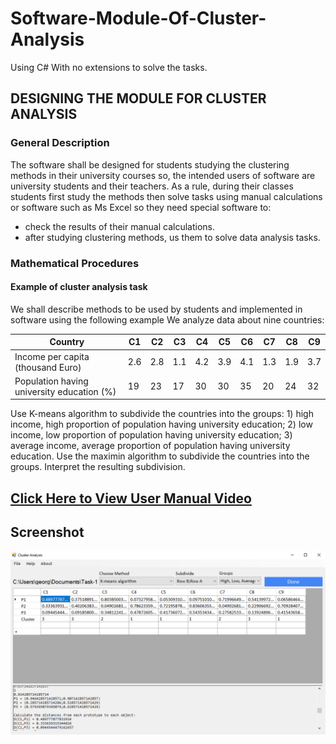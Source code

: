 # Software-Module-Of-Cluster-Analysis
Using C# With no extensions to solve the tasks.
## DESIGNING THE MODULE FOR CLUSTER ANALYSIS
### General Description
The software shall be designed for students studying the clustering methods in their university courses so, the intended users of software are university students and their teachers.
As a rule, during their classes students first study the methods then solve tasks using manual calculations or software such as Ms Excel so they need special software to:
-	check the results of their manual calculations.
-	after studying clustering methods, us them to solve data analysis tasks.

### Mathematical Procedures

#### Example of cluster analysis task
We shall describe methods to be used by students and implemented in software using the following example
We analyze data about nine countries:

| Country                                  | C1  | C2  | C3  |  C4  |  C5 |  C6 | C7  | C8  | C9  |
| ---                                      | --- | --- | --- | ---  | --- | --- | --- | --- | --- |
|Income per capita (thousand Euro)         | 2.6 | 2.8 | 1.1 |	4.2 |	3.9 |	4.1 |	1.3	| 1.9	| 3.7 |
|Population having university education (%)| 19  | 23  | 17  |  30  |	 30 |  35	| 20  | 24	| 32  |

Use K-means algorithm to subdivide the countries into the groups: 1) high income, high proportion of population having university education; 2) low income, low proportion of population having university education; 3) average income, average proportion of population having university education.
Use the maximin algorithm to subdivide the countries into the groups. Interpret the resulting subdivision.

## [Click Here to View User Manual Video](https://github.com/GeorgeT01/Software-Module-Of-Clustering-Analysis/blob/master/2020-06-29%2020-00-29.mkv)
## Screenshot
![alt text](https://raw.githubusercontent.com/GeorgeT01/Software-Module-Of-Clustering-Analysis/master/Screenshot.png)

